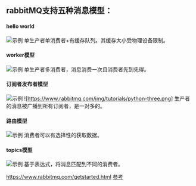 ## rabbitMQ支持五种消息模型：
#### hello world
![示例](https://www.rabbitmq.com/img/tutorials/python-one.png)
单生产者单消费者+有缓存队列。其缓存大小受物理设备限制。

#### worker模型
![示例](https://www.rabbitmq.com/img/tutorials/python-two.png)
单生产者多消费者，消息消费一次且消费者先到先得。

#### 订阅者发布者模型
![示例](https://www.rabbitmq.com/img/tutorials/python-two.png)
![https://www.rabbitmq.com/img/tutorials/python-three.png]
生产者的消息被广播到所有订阅者，是一对多的。

#### 路由模型
![示例](https://www.rabbitmq.com/img/tutorials/python-four.png)
消费者可以有选择性的获取数据。

#### topics模型
![示例](https://www.rabbitmq.com/img/tutorials/python-five.png)
基于表达式，将消息匹配到不同的消费者。

https://www.rabbitmq.com/getstarted.html
[参考](https://www.cnblogs.com/ZhuChangwu/p/14093107.html)